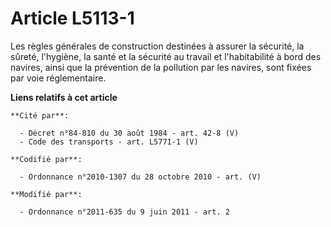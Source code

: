 # Article L5113-1

Les règles générales de construction destinées à assurer la sécurité, la sûreté, l'hygiène, la santé et la sécurité au
travail et l'habitabilité à bord des navires, ainsi que la prévention de la pollution par les navires, sont fixées par voie
réglementaire.

**Liens relatifs à cet article**

	**Cité par**:

	  - Décret n°84-810 du 30 août 1984 - art. 42-8 (V)
	  - Code des transports - art. L5771-1 (V)

	**Codifié par**:

	  - Ordonnance n°2010-1307 du 28 octobre 2010 - art. (V)

	**Modifié par**:

	  - Ordonnance n°2011-635 du 9 juin 2011 - art. 2
